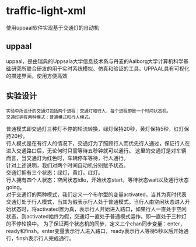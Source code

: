 # traffic-light-xml
使用uppaal软件实现基于交通灯的自动机
## uppaal
uppaal，是由瑞典的Uppsala大学信息技术系与丹麦的Aalborg大学计算机科学基础研究所联合研发的用于实时系统模拟、仿真和验证的工具。UPPAAL具有可视化的描述界面，使用方便高效
## 实验设计
    实验中所设计的交通灯包括两个进程：交通灯和行人，每个进程即是一个时间状态机。
    交通灯拥有两种模式：普通模式和行人模式。  
普通模式即交通灯三种灯不停的轮流转换，绿灯保持20秒，黄灯保持5秒，红灯保持20秒。  
行人模式是在有行人的情况下，交通灯为了照顾行人而优先行人通过，保证行人在进入交通路口后，无论何时只需等待五秒钟就可以通行。
这里的交通灯是对车辆而言，当交通灯为红色时，车辆停车等待，行人通行。    
    针对上述说明，我们对两个时间自动机分别赋予状态。  
交通灯拥有三个状态：绿灯，黄灯，红灯。  
行人拥有四个人状态：空闲状态idle，开始状态start，等待状态wait以及通行状态going。    
对于交通灯的两种模式，我们定义一个布尔型的变量activated，当其为真时代表交通灯处于行人模式，当其为假表示行人处于普通模式。当行人由空闲状态进入开始状态时，将activated置为真，表示行人开始进入路口，如果行人一直处于空闲状态，则activated始终为假，交通灯一直处于普通模式运作，即一直处于三种灯的不停轮换中。
为了保证两个状态机的同步，定义三个chan同步变量：enter，ready和finsh。enter变量表示行人进入路口，ready表示行人等待5秒以后开始通行，finsh表示行人完成通行。
